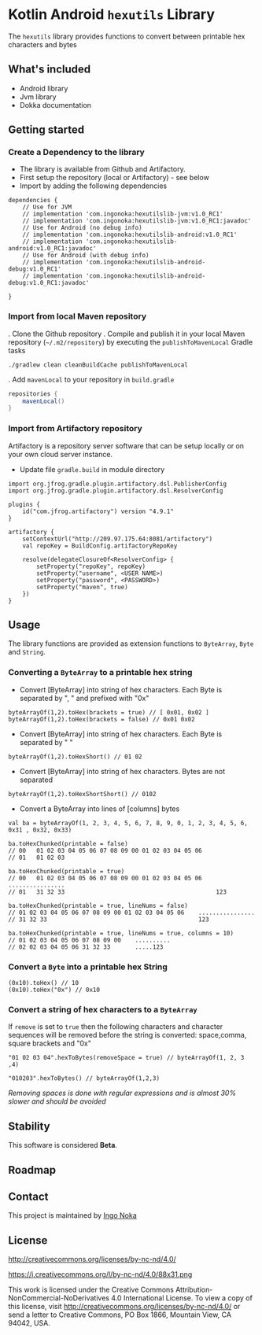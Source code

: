 # Kotlin Android `hexutils` Library


The `hexutils` library provides functions to convert between printable hex characters and bytes


## What's included
- Android library
- Jvm library
- Dokka documentation


## Getting started

### Create a Dependency to the library

- The library is available from Github and Artifactory.
- First setup the repository (local or Artifactory) - see below
- Import by adding the following dependencies

```
dependencies {
    // Use for JVM
    // implementation 'com.ingonoka:hexutilslib-jvm:v1.0_RC1'
    // implementation 'com.ingonoka:hexutilslib-jvm:v1.0_RC1:javadoc'
    // Use for Android (no debug info)
    // implementation 'com.ingonoka:hexutilslib-android:v1.0_RC1'
    // implementation 'com.ingonoka:hexutilslib-android:v1.0_RC1:javadoc'
    // Use for Android (with debug info)
    // implementation 'com.ingonoka:hexutilslib-android-debug:v1.0_RC1'
    // implementation 'com.ingonoka:hexutilslib-android-debug:v1.0_RC1:javadoc'

}
```

### Import from local Maven repository
. Clone the Github repository
. Compile and publish it in your local Maven repository (`~/.m2/repository`) by executing the `publishToMavenLocal` Gradle tasks

```
./gradlew clean cleanBuildCache publishToMavenLocal
```
. Add  `mavenLocal` to your repository in `build.gradle`

```groovy
repositories {
    mavenLocal()  
}
```


### Import from Artifactory repository
Artifactory is a repository server software that can be setup locally or on your own cloud server
instance.

- Update file `gradle.build` in module directory

```
import org.jfrog.gradle.plugin.artifactory.dsl.PublisherConfig
import org.jfrog.gradle.plugin.artifactory.dsl.ResolverConfig

plugins {
    id("com.jfrog.artifactory") version "4.9.1"
}

artifactory {
    setContextUrl("http://209.97.175.64:8081/artifactory")
    val repoKey = BuildConfig.artifactoryRepoKey

    resolve(delegateClosureOf<ResolverConfig> {
        setProperty("repoKey", repoKey)
        setProperty("username", <USER NAME>)
        setProperty("password", <PASSWORD>)
        setProperty("maven", true)
    })
}
```

## Usage

The library functions are provided as extension functions to `ByteArray`, `Byte`
and `String`.

### Converting a `ByteArray` to a printable hex string

- Convert [ByteArray] into string of hex characters.  Each Byte is separated by ", " and prefixed with "0x"


```
byteArrayOf(1,2).toHex(brackets = true) // [ 0x01, 0x02 ]
byteArrayOf(1,2).toHex(brackets = false) // 0x01 0x02
```

- Convert [ByteArray] into string of hex characters.  Each Byte is separated by " "

```
byteArrayOf(1,2).toHexShort() // 01 02
```

- Convert [ByteArray] into string of hex characters.  Bytes are not separated

```
byteArrayOf(1,2).toHexShortShort() // 0102
```

- Convert a ByteArray into lines of [columns] bytes


```
val ba = byteArrayOf(1, 2, 3, 4, 5, 6, 7, 8, 9, 0, 1, 2, 3, 4, 5, 6, 0x31 , 0x32, 0x33)

ba.toHexChunked(printable = false)
// 00   01 02 03 04 05 06 07 08 09 00 01 02 03 04 05 06
// 01   01 02 03

ba.toHexChunked(printable = true)
// 00   01 02 03 04 05 06 07 08 09 00 01 02 03 04 05 06    ................
// 01   31 32 33                                           123

ba.toHexChunked(printable = true, lineNums = false)
// 01 02 03 04 05 06 07 08 09 00 01 02 03 04 05 06    ................
// 31 32 33                                           123

ba.toHexChunked(printable = true, lineNums = true, columns = 10)
// 01 02 03 04 05 06 07 08 09 00    ..........
// 02 02 03 04 05 06 31 32 33       .....123
```

### Convert a `Byte` into a printable hex String

```
(0x10).toHex() // 10
(0x10).toHex("0x") // 0x10
```

### Convert a string of hex characters to a `ByteArray`
If `remove` is set to `true` then the following characters and character sequences will be removed before the string is converted: space,comma, square brackets and "0x"

```
"01 02 03 04".hexToBytes(removeSpace = true) // byteArrayOf(1, 2, 3 ,4)

"010203".hexToBytes() // byteArrayOf(1,2,3)
```

*Removing spaces is done with regular expressions and is almost 30% slower and should be avoided*



## Stability

This software is considered **Beta**.


## Roadmap



## Contact

This project is maintained by [Ingo Noka](link:https://github.com/ingonoka)


## License

http://creativecommons.org/licenses/by-nc-nd/4.0/

https://i.creativecommons.org/l/by-nc-nd/4.0/88x31.png

This work is licensed under the Creative Commons Attribution-NonCommercial-NoDerivatives 4.0 International License. To view a copy of this license, visit http://creativecommons.org/licenses/by-nc-nd/4.0/ or send a letter to Creative Commons, PO Box 1866, Mountain View, CA 94042, USA.
